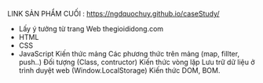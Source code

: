 LINK SẢN PHẨM CUỐI : https://ngdquochuy.github.io/caseStudy/
<ul>
<li> Lấy ý tưởng từ trang Web thegioididong.com </li>
<li> HTML </li>
<li> CSS </li>
<li> JavaScript Kiến thức mảng Các phương thức trên mảng (map, fillter, push..) Đối tượng (Class, contructor) Kiến thức vòng lặp Lưu trữ dữ liệu ở trình duyệt web (Window.LocalStorage) Kiến thức DOM, BOM. </li>
</ul>
